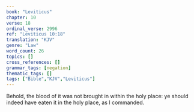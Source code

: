 ```yaml
---
book: "Leviticus"
chapter: 10
verse: 18
ordinal_verse: 2996
ref: "Leviticus 10:18"
translation: "KJV"
genre: "Law"
word_count: 26
topics: []
cross_references: []
grammar_tags: [negation]
thematic_tags: []
tags: ["Bible","KJV","Leviticus"]
---
```

Behold, the blood of it was not brought in within the holy place: ye should indeed have eaten it in the holy place, as I commanded.
